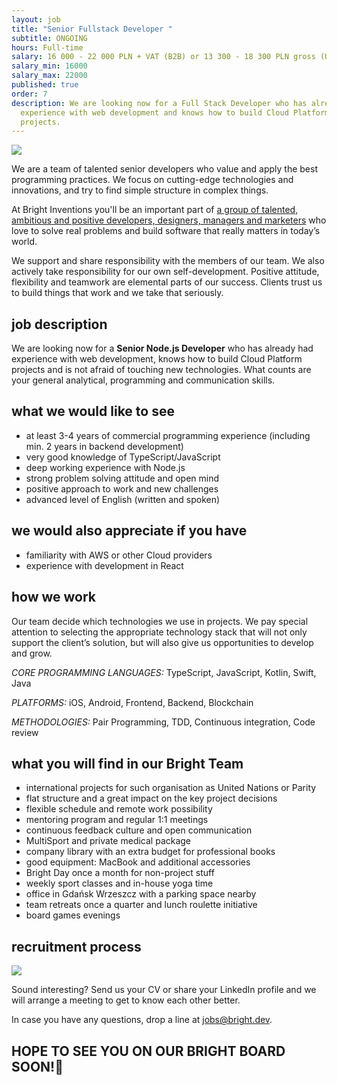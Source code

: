 ```yaml
---
layout: job
title: "Senior Fullstack Developer "
subtitle: ONGOING
hours: Full-time
salary: 16 000 - 22 000 PLN + VAT (B2B) or 13 300 - 18 300 PLN gross (UoP)
salary_min: 16000
salary_max: 22000
published: true
order: 7
description: We are looking now for a Full Stack Developer who has already had
  experience with web development and knows how to build Cloud Platform
  projects.
---
```

![](/images/frontendteam_bright-inventions.png)

We are a team of talented senior developers who value and apply the best programming practices. We focus on cutting-edge technologies and innovations, and try to find simple structure in complex things. 

At Bright Inventions you'll be an important part of [a group of talented, ambitious and positive developers, designers, managers and marketers](https://brightinventions.pl/about-us/team/) who love to solve real problems and build software that really matters in today’s world.

We support and share responsibility with the members of our team. We also actively take responsibility for our own self-development. Positive attitude, flexibility and teamwork are elemental parts of our success. Clients trust us to build things that work and we take that seriously.

## job description

We are looking now for a  **Senior Node.js Developer** who has already had experience with web development, knows how to build Cloud Platform projects and is not afraid of touching new technologies. What counts are your general analytical, programming and communication skills. 

## what we would like to see

* at least 3-4 years of commercial programming experience (including min. 2 years in backend development) 
* very good knowledge of TypeScript/JavaScript
* deep working experience with Node.js 
* strong problem solving attitude and open mind
* positive approach to work and new challenges  
* advanced level of English (written and spoken)

## we would also appreciate if you have

* familiarity with AWS or other Cloud providers
* experience with development in React 

## how we work

Our team decide which technologies we use in projects. We pay special attention to selecting the appropriate technology stack that will not only support the client’s solution, but will also give us opportunities to develop and grow.

*CORE PROGRAMMING LANGUAGES:*  TypeScript, JavaScript, Kotlin, Swift, Java 

*PLATFORMS:* iOS, Android, Frontend, Backend, Blockchain

*METHODOLOGIES:* Pair Programming, TDD, Continuous integration, Code review

## what you will find in our Bright Team

* international projects for such organisation as United Nations or Parity 
* flat structure and a great impact on the key project decisions 
* flexible schedule and remote work possibility 
* mentoring program and regular 1:1 meetings 
* continuous feedback culture and open communication
* MultiSport and private medical package 
* company library with an extra budget for professional books 
* good equipment: MacBook and additional accessories
* Bright Day once a month for non-project stuff
* weekly sport classes and in-house yoga time  
* office in Gdańsk Wrzeszcz with a parking space nearby 
* team retreats once a quarter and lunch roulette initiative 
* board games evenings 

## recruitment process

![](/images/recruitment-process.png)

Sound interesting? Send us your CV or share your LinkedIn profile and we will arrange a meeting to get to know each other better. 

In case you have any questions, drop a line at jobs@bright.dev. 

## HOPE TO SEE YOU ON OUR BRIGHT BOARD SOON!🧡